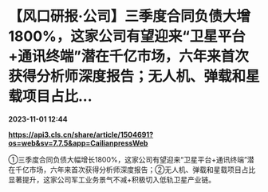 # 【风口研报·公司】三季度合同负债大增1800%，这家公司有望迎来“卫星平台+通讯终端”潜在千亿市场，六年来首次获得分析师深度报告；无人机、弹载和星载项目占比...

**2023-11-01 12:44**

**https://api3.cls.cn/share/article/1504691?os=web&sv=7.7.5&app=CailianpressWeb**

①三季度合同负债大幅增长1800%，这家公司有望迎来“卫星平台+通讯终端”潜在千亿市场，六年来首次获得分析师深度报告；②无人机、弹载和星载项目占比显著提升，这家公司军工业务景气不减+积极切入低轨卫星产业链。